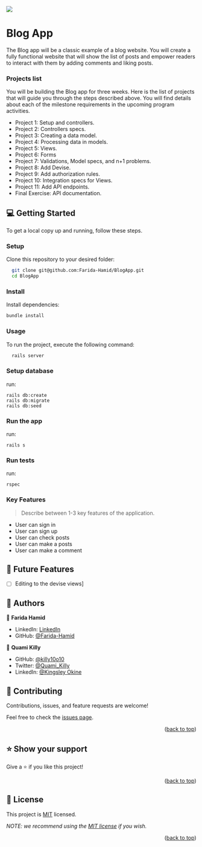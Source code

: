 ![](https://img.shields.io/badge/Microverse-blueviolet)

# Blog App

The Blog app will be a classic example of a blog website. You will create a fully functional website that will show the list of posts and empower readers to interact with them by adding comments and liking posts.

### Projects list

You will be building the Blog app for three weeks. Here is the list of projects that will guide you through the steps described above. You will find details about each of the milestone requirements in the upcoming program activities.

- Project 1: Setup and controllers.
- Project 2: Controllers specs.
- Project 3: Creating a data model.
- Project 4: Processing data in models.
- Project 5: Views.
- Project 6: Forms
- Project 7: Validations, Model specs, and n+1 problems.
- Project 8: Add Devise.
- Project 9: Add authorization rules.
- Project 10: Integration specs for Views.
- Project 11: Add API endpoints.
- Final Exercise: API documentation.


## 💻 Getting Started <a name="getting-started"></a>

To get a local copy up and running, follow these steps.

### Setup

Clone this repository to your desired folder:

```sh
  git clone git@github.com:Farida-Hamid/BlogApp.git
  cd BlogApp
```

### Install

Install dependencies:

```sh
bundle install
```

### Usage

To run the project, execute the following command:

```sh
  rails server
```

### Setup database
run:
```
rails db:create
rails db:migrate
rails db:seed
```

### Run the app
run:
```
rails s
```

### Run tests

run:

`rspec`


### Key Features <a name="key-features"></a>

> Describe between 1-3 key features of the application.

- User can sign in
- User can sign up
- User can check posts
- User can make a posts
- User can make a comment

## 🔭 Future Features <a name="future-features"></a>

- [ ] Editing to the devise views]


## 👥 Authors <a name="authors"></a>


👤 **Farida Hamid**

- LinkedIn: [LinkedIn](https://linkedin.com/in/farida-hamid)
- GitHub: [@Farida-Hamid](https://github.com/Farida-Hamid)

👤 **Quami Killy**

- GitHub: [@killy10o10](https://github.com/killy10o10)
- Twitter: [@Quami_Killy](https://twitter.com/Quami_Killy)
- LinkedIn: [@Kingsley Okine](https://www.linkedin.com/in/kingsley-okine/)

<!-- CONTRIBUTING -->

## 🤝 Contributing <a name="contributing"></a>

Contributions, issues, and feature requests are welcome!

Feel free to check the [issues page](../../issues/).

<p align="right">(<a href="#readme-top">back to top</a>)</p>

<!-- SUPPORT -->

## ⭐️ Show your support <a name="support"></a>

Give a ⭐️ if you like this project!

<p align="right">(<a href="#readme-top">back to top</a>)</p>


<!-- LICENSE -->

## 📝 License <a name="license"></a>

This project is [MIT](./LICENSE) licensed.

_NOTE: we recommend using the [MIT license](https://github.com/Farida-Hamid/School-Library/blob/dev/LICENSE) if you wish._

<p align="right">(<a href="#readme-top">back to top</a>)</p>
